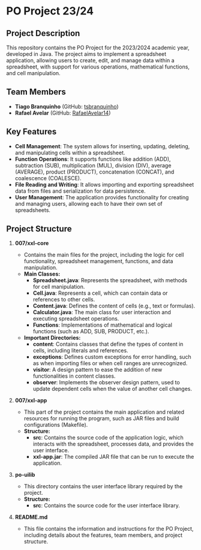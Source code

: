 # PO Project 23/24

## Project Description

This repository contains the PO Project for the 2023/2024 academic year, developed in Java. The project aims to implement a spreadsheet application, allowing users to create, edit, and manage data within a spreadsheet, with support for various operations, mathematical functions, and cell manipulation.

## Team Members

- **Tiago Branquinho** (GitHub: [tsbranquinho](https://github.com/tsbranquinho))
- **Rafael Avelar** (GitHub: [RafaelAvelar14](https://github.com/RafaelAvelar14))

## Key Features
- **Cell Management**: The system allows for inserting, updating, deleting, and manipulating cells within a spreadsheet.
- **Function Operations**: It supports functions like addition (ADD), subtraction (SUB), multiplication (MUL), division (DIV), average (AVERAGE), product (PRODUCT), concatenation (CONCAT), and coalescence (COALESCE).
- **File Reading and Writing**: It allows importing and exporting spreadsheet data from files and serialization for data persistence.
- **User Management**: The application provides functionality for creating and managing users, allowing each to have their own set of spreadsheets.

## Project Structure

1. **007/xxl-core**
   - Contains the main files for the project, including the logic for cell functionality, spreadsheet management, functions, and data manipulation.
   - **Main Classes:**
     - **Spreadsheet.java**: Represents the spreadsheet, with methods for cell manipulation.
     - **Cell.java**: Represents a cell, which can contain data or references to other cells.
     - **Content.java**: Defines the content of cells (e.g., text or formulas).
     - **Calculator.java**: The main class for user interaction and executing spreadsheet operations.
     - **Functions**: Implementations of mathematical and logical functions (such as ADD, SUB, PRODUCT, etc.).
   - **Important Directories:**
     - **content**: Contains classes that define the types of content in cells, including literals and references.
     - **exceptions**: Defines custom exceptions for error handling, such as when importing files or when cell ranges are unrecognized.
     - **visitor**: A design pattern to ease the addition of new functionalities in content classes.
     - **observer**: Implements the observer design pattern, used to update dependent cells when the value of another cell changes.

2. **007/xxl-app**
   - This part of the project contains the main application and related resources for running the program, such as JAR files and build configurations (Makefile).
   - **Structure:**
     - **src**: Contains the source code of the application logic, which interacts with the spreadsheet, processes data, and provides the user interface.
     - **xxl-app.jar**: The compiled JAR file that can be run to execute the application.

3. **po-uilib**
   - This directory contains the user interface library required by the project.
   - **Structure:**
     - **src**: Contains the source code for the user interface library.
   
4. **README.md**
   - This file contains the information and instructions for the PO Project, including details about the features, team members, and project structure.
